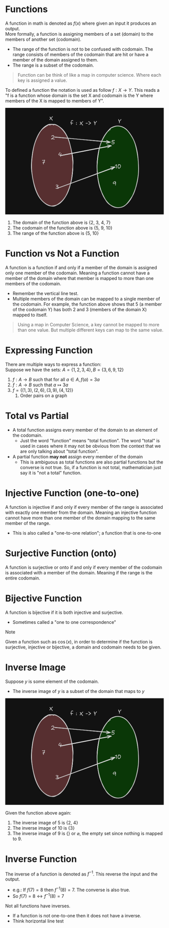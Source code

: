 
# Functions
A function in math is denoted as $f(x)$ where given an input it produces an output.<br>
More formally, a function is assigning members of a set (domain) to the members of another set (codomain).
- The range of the function is not to be confused with codomain. The range consists of members of the codomain that are hit or have a member of the domain assigned to them. 
- The range is a subset of the codomain. 

> Function can be think of like a map in computer science. Where each key is assigned a value.

To defined a function the notation is used as follow $f : X \to Y$. This reads a "f is a function whose domain is the set X and codomain is the Y where members of the X is mapped to members of Y".

![Function.png](../assests/Function.png)

1. The domain of the function above is {2, 3, 4, 7}
2. The codomain of the function above is {5, 9, 10}
3. The range of the function above is {5, 10}


# Function vs Not a Function

A function is a function if and only if a member of the domain is assigned only one member of the codomain. Meaning a function cannot have a member of the domain where that member is mapped to more than one members of the codomain. 
- Remember the vertical line test.
- Multiple members of the domain can be mapped to a single member of the codomain. For example, the function above shows that 5 (a member of the codomain Y) has both 2 and 3 (members of the domain X) mapped to itself.

> Using a map in Computer Science, a key cannot be mapped to more than one value. But multiple different keys can map to the same value. 

# Expressing Function

There are multiple ways to express a function:<br>
Suppose we have the sets: $A = \{1, 2, 3, 4\}, B = \{3, 6, 9, 12\}$
1. $f : A \to B$ such that for all $a \in A, f(a) = 3a$
2. $f : A \to B$ such that $a \mapsto 3a$
3. $f = \{(1, 3), (2, 6), (3, 9), (4, 12)\}$
	1. Order pairs on a graph



# Total vs Partial

- A total function assigns every member of the domain to an element of the codomain. 
	- Just the word "function" means "total function". The word "total" is used in cases where it may not be obvious from the context that we are only talking about "total function". 
- A partial function **may not** assign every member of the domain
	- This is ambiguous as total functions are also partial functions but the converse is not true. So, if a function is not total, mathematician just say it is "not a total" function.


# Injective Function (one-to-one)
A function is injective if and only if every member of the range is associated with exactly one member from the domain. Meaning an injective function cannot have more than one member of the domain mapping to the same member of the range. 
- This is also called a "one-to-one relation"; a function that is one-to-one 
# Surjective Function (onto)
A function is surjective or onto if and only if every member of the codomain is associated with a member of the domain. Meaning if the range is the entire codomain.

# Bijective Function

A function is bijective if it is both injective and surjective.
- Sometimes called a "one to one correspondence"


>[!note]
>Given a function such as $\cos(x)$, in order to determine if the function is surjective, injective or bijective, a domain and codomain needs to be given.




# Inverse Image

Suppose $y$ is some element of the codomain.
- The inverse image of $y$ is a subset of the domain that maps to $y$

![Function.png](../assests/Function.png)

Given the function above again:
1. The inverse image of 5 is {2, 4}
2. The inverse image of 10 is {3}
3. The inverse image of 9 is {} or $\varnothing$, the empty set since nothing is mapped to 9.


# Inverse Function

The inverse of a function is denoted as $f^{-1}$. This reverse the input and the output.<br> 
- e.g.:  If $f(7) = 8$ then $f^{-1}(8) = 7$. The converse is also true.
- So $f(7) = 8 \leftrightarrow f^{-1}(8)= 7$

Not all functions have inverses.
- If a function is not one-to-one then it does not have a inverse.
- Think horizontal line test
